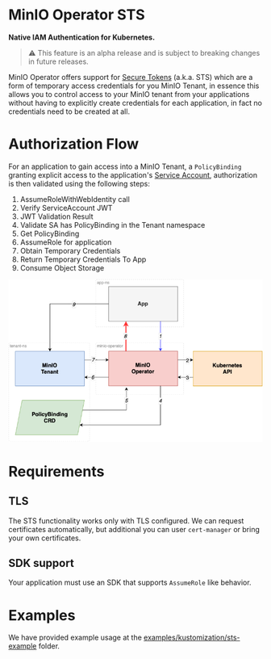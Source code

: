 # MinIO Operator STS

**Native IAM Authentication for Kubernetes.**

> ⚠️ This feature is an alpha release and is subject to breaking changes in future releases.

MinIO Operator offers support
for [Secure Tokens](https://min.io/docs/minio/linux/developers/security-token-service.html?ref=op-gh) (a.k.a. STS) which
are a
form of temporary access credentials for you
MinIO Tenant, in essence this allows you to control access to your MinIO tenant from your applications without having to
explicitly create credentials for each application, in fact no credentials need to be created at all.

# Authorization Flow

For an application to gain access into a MinIO Tenant, a `PolicyBinding` granting explicit access to the application's
[Service Account](https://kubernetes.io/docs/concepts/security/service-accounts/), authorization is then validated
using the following steps:

1. AssumeRoleWithWebIdentity call
2. Verify ServiceAccount JWT
3. JWT Validation Result
4. Validate SA has PolicyBinding in the Tenant namespace
5. Get PolicyBinding
6. AssumeRole for application
7. Obtain Temporary Credentials
8. Return Temporary Credentials To App
9. Consume Object Storage

![STS Diagram](images/sts-diagram.png)

# Requirements

## TLS

The STS functionality works only with TLS configured. We can request certificates automatically, but additional you can
user `cert-manager` or bring your own certificates.

## SDK support

Your application must use an SDK that supports `AssumeRole` like behavior.

# Examples

We have provided example usage at the [examples/kustomization/sts-example](../examples/kustomization/sts-example)
folder.